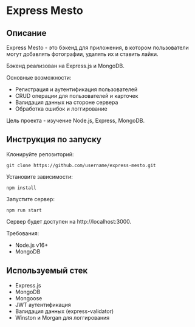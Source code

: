 # Express Mesto

## Описание

Express Mesto - это бэкенд для приложения, в котором пользователи могут добавлять фотографии, удалять их и ставить лайки.

Бэкенд реализован на Express.js и MongoDB. 

Основные возможности:

- Регистрация и аутентификация пользователей
- CRUD операции для пользователей и карточек
- Валидация данных на стороне сервера
- Обработка ошибок и логгирование

Цель проекта - изучение Node.js, Express, MongoDB.

## Инструкция по запуску

Клонируйте репозиторий:

```
git clone https://github.com/username/express-mesto.git
```

Установите зависимости:

```
npm install
```

Запустите сервер:

```
npm run start
```

Сервер будет доступен на http://localhost:3000.

Требования:

- Node.js v16+
- MongoDB

## Используемый стек

- Express.js
- MongoDB
- Mongoose
- JWT аутентификация
- Валидация данных (express-validator)
- Winston и Morgan для логгирования

